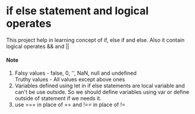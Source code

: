 # if else statement and logical operates

This project help in learning concept of if, else if and else. Also it contain logical operates && and || 

#### Note <br>
1. 
    Falsy values - false, 0, '', NaN, null and undefined <br>
    Truthy values - All values except above ones <br>
2. 
    Variables defined using let in if else statements are local variable and can't be use outside. So we should define variables using var or define outside of statement if we needs it.
3. 
    use === in place of == and !== in place of != 

